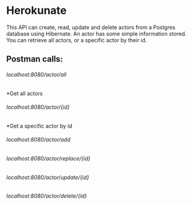 # Herokunate

This API can create, read, update and delete actors from a Postgres database using Hibernate.
An actor has some simple information stored.
You can retrieve all actors, or a specific actor by their id.

## Postman calls:

###### localhost:8080/actor/all
*Get all actors
###### localhost:8080/actor/{id}
*Get a specific actor by id
###### localhost:8080/actor/add
###### localhost:8080/actor/replace/{id}
###### localhost:8080/actor/update/{id}
###### localhost:8080/actor/delete/{id}
